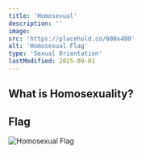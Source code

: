 ```yaml
---
title: 'Homosexual'
description: ''
image:
src: 'https://placehold.co/600x400'
alt: 'Homosexual Flag'
type: 'Sexual Orientation'
lastModified: 2025-09-01
---
```


## What is Homosexuality?


## Flag
![Homosexual Flag](https://nuxt.com/new-social.jpg)
